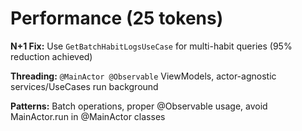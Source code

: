 # Performance (25 tokens)

**N+1 Fix:** Use `GetBatchHabitLogsUseCase` for multi-habit queries (95% reduction achieved)

**Threading:** `@MainActor @Observable` ViewModels, actor-agnostic services/UseCases run background

**Patterns:** Batch operations, proper @Observable usage, avoid MainActor.run in @MainActor classes